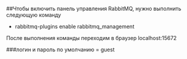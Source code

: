 ##Чтобы включить панель управления RabbitMQ, нужно выполнить следующую команду

* rabbitmq-plugins enable rabbitmq_management

После выполнения команды переходим в браузер localhost:15672

###логин и пароль по умолчанию = guest
